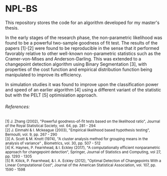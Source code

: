 # NPL-BS

This repository stores the code for an algorithm developed for my master's thesis.

In the early stages of the research phase, the non-parametric likelihood was found to be a powerful two-sample goodness of fit test. The results of the papers [1]-[2] were found to be 
reproducible in the sense that it performed favorably relative to other well-known non-parametric statistics such as the Cramer-von-Mises and Anderson-Darling. This was extended to a changepoint detection algorithm using Binary Segmentation [3], with properties of the cost function and empirical distribution function being manipulated to improve its efficiency. 

In simulation studies it was found to improve upon the classification power and speed of an earlier algorithm [4] using a different variant of the statistic but with the PELT [5] optimisiation approach.

###### References:
<sub> [1] 	J. Zhang (2002), "Powerful goodness-of-fit tests based on the likelihood ratio", Journal of the Royal Statistical Society, vol. 64, pp. 281 - 294 \
[2]   J. Einmahl \& I. Mckeague (2003), "Empirical likelihood based hypothesis testing", Bernoulli, vol. 9, pp. 267 - 290 \
[3] 	A. Scott \& M. Knott (1974), "A cluster analysis method for grouping means in the analysis of variance" , Biometrics, vol. 30, pp. 507 - 512 \
[4]   K. Haynes, P. Fearnhead, \& I. Eckley (2017), "A computationally efficient nonparametric approach for changepoint detection", Springer, Journal of Statistics and Computing, vol 27, pp. 1293 - 1305 \
[5] 	R. Kilick, P. Fearnhead, \& I. A. Eckley (2012), "Optimal Detection of Changepoints With a Linear Computational Cost", Journal of the American Statistical Association, vol. 107, pp. 1590 - 1598 </sub>
